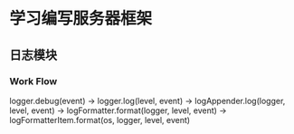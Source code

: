 # 学习编写服务器框架
## 日志模块
### Work Flow
logger.debug(event) -> logger.log(level, event) -> logAppender.log(logger, level, event) -> logFormatter.format(logger, level, event) -> logFormatterItem.format(os, logger, level, event) 
